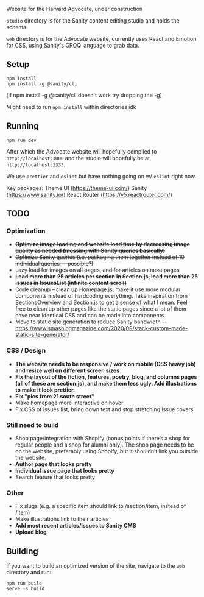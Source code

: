 
Website for the Harvard Advocate, under construction

`studio` directory is for the Sanity content editing studio and holds the schema.

`web` directory is for the Advocate website, currently uses React and Emotion for CSS, using Sanity's GROQ language to grab data.

## Setup

```
npm install
npm install -g @sanity/cli
```

(if npm install -g @sanity/cli doesn't work try dropping the -g)

Might need to run `npm install` within directories idk

## Running
```
npm run dev
```

After which the Advocate website will hopefully compiled to `http://localhost:3000` and the studio will hopefully be at `http://localhost:3333`.

We use `prettier` and `eslint` but have nothing going on w/ `eslint` right now.

Key packages:
Theme UI (https://theme-ui.com/)
Sanity (https://www.sanity.io/)
React Router (https://v5.reactrouter.com/)


## TODO

### Optimization
-   **~~Optimize image loading and website load time by decreasing image quality as needed (messing with Sanity queries basically)~~**
-   ~~Optimize Sanity queries (i.e. packaging them together instead of 10 individual queries -- possible?)~~
-   ~~Lazy load for images on all pages, and for articles on most pages~~
- **~~Load more than 25 articles per section in Section.js, load more than 25 issues in IssuesList (infinite content scroll)~~**
-   Code cleanup – clean up Homepage.js, make it use more modular components instead of hardcoding everything. Take inspiration from SectionsOverview and Section.js to get a sense of what I mean. Feel free to clean up other pages like the static pages since a lot of them have near identical CSS and can be made into components.
- Move to static site generation to reduce Sanity bandwidth --
https://www.smashingmagazine.com/2020/09/stack-custom-made-static-site-generator/


### CSS / Design
-   **The website needs to be responsive / work on mobile (CSS heavy job) and resize well on different screen sizes**
- **Fix the layout of the fiction, features, poetry, blog, and columns pages (all of these are section.js), and make them less ugly. Add illustrations to make it look prettier.**
- **Fix "pics from 21 south street"**
- Make homepage more interactive on hover
- Fix CSS of issues list, bring down text and stop stretching issue covers

### Still need to build
- Shop page/integration with Shopify (bonus points if there’s a shop for regular people and a shop for alumni only). The shop page needs to be on the website, preferably using Shopify, but it shouldn’t link you outside the website.
-   **Author page that looks pretty**
-   **Individual issue page that looks pretty**
-   Search feature that looks pretty

### Other
- Fix slugs (e.g. a specific item should link to /section/item, instead of /item)
- Make illustrations link to their articles
- **Add most recent articles/issues to Sanity CMS**
- **Upload blog**


## Building

If you want to build an optimized version of the site, navigate to the `web` directory and run:

```
npm run build
serve -s build
```

